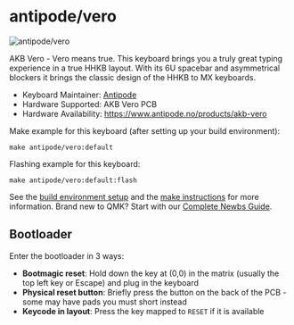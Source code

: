 # antipode/vero

![antipode/vero](https://imgur.com/znKP8XQ.jpeg)

AKB Vero - Vero means true. This keyboard brings you a truly great typing experience in a true HHKB layout. With its 6U spacebar and asymmetrical blockers it brings the classic design of the HHKB to MX keyboards.

* Keyboard Maintainer: [Antipode](https://antipode.no)
* Hardware Supported: AKB Vero PCB
* Hardware Availability: https://www.antipode.no/products/akb-vero

Make example for this keyboard (after setting up your build environment):

    make antipode/vero:default

Flashing example for this keyboard:

    make antipode/vero:default:flash

See the [build environment setup](https://docs.qmk.fm/#/getting_started_build_tools) and the [make instructions](https://docs.qmk.fm/#/getting_started_make_guide) for more information. Brand new to QMK? Start with our [Complete Newbs Guide](https://docs.qmk.fm/#/newbs).

## Bootloader

Enter the bootloader in 3 ways:

* **Bootmagic reset**: Hold down the key at (0,0) in the matrix (usually the top left key or Escape) and plug in the keyboard
* **Physical reset button**: Briefly press the button on the back of the PCB - some may have pads you must short instead
* **Keycode in layout**: Press the key mapped to `RESET` if it is available
